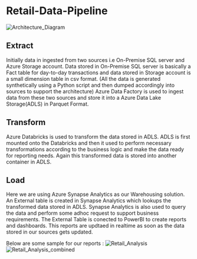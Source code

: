 # Retail-Data-Pipeline
![Architecture_Diagram](https://github.com/mihir170901/Retail-Data-Pipeline/assets/73994476/d9077f5f-fe63-451b-bca7-12a2cb1af8e9)

## Extract
Initially data in ingested from two sources i.e On-Premise SQL server and Azure Storage account.
Data stored in On-Premise SQL server is basically a Fact table for day-to-day transactions and data stored in Storage account is a small dimension table in csv format.
(All the data is generated synthetically using a Python script and then dumped accordingly into sources to support the architecture)
Azure Data Factory is used to ingest data from these two sources and store it into a Azure Data Lake Storage(ADLS) in Parquet Format.

## Transform
Azure Databricks is used to transform the data stored in ADLS.
ADLS is first mounted onto the Databricks and then it used to perform necessary transformations according to the business logic and make the data ready for reporting needs.
Again this transformed data is stored into another container in ADLS.

## Load
Here we are using Azure Synapse Analytics as our Warehousing solution.
An External table is created in Synapse Analytics which lookups the transformed data stored in ADLS.
Synapse Analytics is also used to query the data and perform some adhoc request to support business requirements.
The External Table is conected to PowerBI to create reports and dashboards.
This reports are updtaed in realtime as soon as the data stored in our sources gets updated.

Below are some sample for our reports :
![Retail_Analysis](https://github.com/mihir170901/Retail-Data-Pipeline/assets/73994476/38fce857-ac84-4290-99b0-340758931457)
![Retail_Analysis_combined](https://github.com/mihir170901/Retail-Data-Pipeline/assets/73994476/10a1f76a-a51d-429e-b71f-c8b4d967dfcd)


